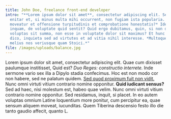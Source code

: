 ```yaml
---
title: John Doe, freelance front-end developer
intro: "**Lorem ipsum dolor sit amet**, consectetur adipiscing elit. Sed tamen
  enitar et, si minus multa mihi occurrent, non fugiam ista popularia. *Qui non
  moveatur et offensione turpitudinis et comprobatione honestatis?* Idem iste,
  inquam, de voluptate quid sentit? Quid ergo dubitamus, quin, si non dolere
  voluptas sit summa, non esse in voluptate dolor sit maximus? Et hunc idem
  dico, inquieta sed ad virtutes et ad vitia nihil interesse. *Multoque hoc
  melius nos veriusque quam Stoici.*"
file: /images/uploads/balance.jpg
---
```

Lorem ipsum dolor sit amet, consectetur adipiscing elit. Quae cum dixisset paulumque institisset, Quid est? *Duo Reges: constructio interrete.* Inde sermone vario sex illa a Dipylo stadia confecimus. Hoc est non modo cor non habere, sed ne palatum quidem. [Sed quod proximum fuit non vidit.](http://loripsum.net/) Nunc omni virtuti vitium contrario nomine opponitur. **Quid iudicant sensus?** Sed ad haec, nisi molestum est, habeo quae velim. Nunc omni virtuti vitium contrario nomine opponitur. Sed residamus, inquit, si placet. In eo autem voluptas omnium Latine loquentium more ponitur, cum percipitur ea, quae sensum aliquem moveat, iucunditas. Quem Tiberina descensio festo illo die tanto gaudio affecit, quanto L.